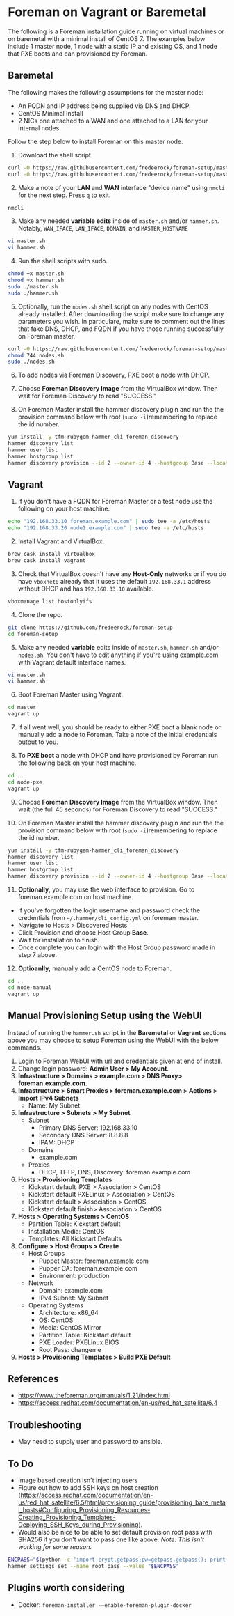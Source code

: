 # Foreman on Vagrant or Baremetal
The following is a Foreman installation guide running on virtual machines or on baremetal with a minimal install of CentOS 7. The examples below include 1 master node, 1 node with a static IP and existing OS, and 1 node that PXE boots and can provisioned by Foreman.

## Baremetal

The following makes the following assumptions for the master node:
- An FQDN and IP address being supplied via DNS and DHCP.
- CentOS Minimal Install
- 2 NICs one attached to a WAN and one attached to a LAN for your internal nodes

Follow the step below to install Foreman on this master node.

1. Download the shell script.

```bash
curl -O https://raw.githubusercontent.com/fredeerock/foreman-setup/master/master.sh
curl -O https://raw.githubusercontent.com/fredeerock/foreman-setup/master/hammer.sh
```

2. Make a note of your **LAN** and **WAN** interface "device name" using `nmcli` for the next step. Press `q` to exit.

```bash
nmcli
```

3. Make any needed **variable edits** inside of `master.sh` and/or `hammer.sh`. Notably, `WAN_IFACE`, `LAN_IFACE`, `DOMAIN`, and `MASTER_HOSTNAME`

```bash
vi master.sh
vi hammer.sh
``` 

4. Run the shell scripts with sudo.

```bash
chmod +x master.sh
chmod +x hammer.sh
sudo ./master.sh
sudo ./hammer.sh
```

5. Optionally, run the `nodes.sh` shell script on any nodes with CentOS already installed. After downloading the script make sure to change any parameters you wish. In particulare, make sure to comment out the lines that fake DNS, DHCP, and FQDN if you have those running successfully on Foreman master.

```bash
curl -O https://raw.githubusercontent.com/fredeerock/foreman-setup/master/nodes.sh
chmod 744 nodes.sh
sudo ./nodes.sh
```

6. To add nodes via Foreman Discovery, PXE boot a node with DHCP. 

7. Choose **Foreman Discovery Image** from the VirtualBox window. Then wait for Foreman Discovery to read "SUCCESS." 

8. On Foreman Master install the hammer discovery plugin and run the the provision command below with root (`sudo -i`)remembering to replace the id number.

```bash
yum install -y tfm-rubygem-hammer_cli_foreman_discovery
hammer discovery list
hammer user list
hammer hostgroup list
hammer discovery provision --id 2 --owner-id 4 --hostgroup Base --location-title "Default Location" --organization-title "Default Organization" --ask-root-password yes --build yes
```

## Vagrant

1. If you don't have a FQDN for Foreman Master or a test node use the following on your host machine.

```bash
echo "192.168.33.10 foreman.example.com" | sudo tee -a /etc/hosts
echo "192.168.33.20 node1.example.com" | sudo tee -a /etc/hosts
```

2. Install Vagrant and VirtualBox.

```bash
brew cask install virtualbox
brew cask install vagrant
```

3. Check that VirtualBox doesn't have any **Host-Only** networks or if you do have `vboxnet0` already that it uses the default `192.168.33.1` address without DHCP and has `192.168.33.10` available.

```bash
vboxmanage list hostonlyifs 
```

4. Clone the repo.

```bash
git clone https://github.com/fredeerock/foreman-setup
cd foreman-setup
```

5. Make any needed **variable** edits inside of `master.sh`, `hammer.sh` and/or `nodes.sh`. You don't have to edit anything if you're using example.com with Vagrant default interface names.

```bash
vi master.sh
vi hammer.sh
``` 

6. Boot Foreman Master using Vagrant.
```bash
cd master
vagrant up
```

7. If all went well, you should be ready to either PXE boot a blank node or manually add a node to Foreman. Take a note of the initial credentials output to you.

8. To **PXE boot** a node with DHCP and have provisioned by Foreman run the following back on your host machine. 

```bash
cd ..
cd node-pxe
vagrant up
```

9. Choose **Foreman Discovery Image** from the VirtualBox window. Then wait (the full 45 seconds) for Foreman Discovery to read "SUCCESS." 

10. On Foreman Master install the hammer discovery plugin and run the the provision command below with root (`sudo -i`)remembering to replace the id number.

```bash
yum install -y tfm-rubygem-hammer_cli_foreman_discovery
hammer discovery list
hammer user list
hammer hostgroup list
hammer discovery provision --id 2 --owner-id 4 --hostgroup Base --location-title "Default Location" --organization-title "Default Organization" --ask-root-password yes --build yes
```

11. **Optionally,** you may use the web interface to provision. Go to foreman.example.com on host machine. 
- If you've forgotten the login username and password check the credentials from `~/.hammer/cli_config.yml` on foreman master. 
- Navigate to Hosts > Discovered Hosts
- Click Provision and choose Host Group **Base**.
- Wait for installation to finish.
- Once complete you can login with the Host Group password made in step 7 above.

12. **Optioanlly,** manually add a CentOS node to Foreman.  

```bash
cd ..
cd node-manual
vagrant up
```

## Manual Provisioning Setup using the WebUI

Instead of running the `hammer.sh` script in the **Baremetal** or **Vagrant** sections above you may choose to setup Foreman using the WebUI with the below commands. 

1. Login to Foreman WebUI with url and credentials given at end of install.
2. Change login password: **Admin User > My Account**.
3. **Infrastructure > Domains > example.com > DNS Proxy> foreman.example.com**.
4. **Infrastructure > Smart Proxies > foreman.example.com > Actions > Import IPv4 Subnets**
    - Name: My Subnet
5. **Infrastructure > Subnets > My Subnet**
    - Subnet
      - Primary DNS Server: 192.168.33.10
      - Secondary DNS Server: 8.8.8.8
      - IPAM: DHCP
    - Domains
      - example.com
    - Proxies
      - DHCP, TFTP, DNS, Discovery: foreman.example.com
6. **Hosts > Provisioning Templates** 
    - Kickstart default iPXE > Association > CentOS
    - Kickstart default PXELinux > Association > CentOS
    - Kickstart default > Association > CentOS
    - Kickstart default finish> Association > CentOS
7. **Hosts > Operating Systems > CentOS** 
    - Partition Table: Kickstart default
    - Installation Media: CentOS
    - Templates: All Kickstart Defaults
8. **Configure > Host Groups > Create**
    - Host Groups
      - Puppet Master: foreman.example.com
      - Pupper CA: foreman.example.com
      - Environment: production
    - Network
      - Domain: example.com
      - IPv4 Subnet: My Subnet
    - Operating Systems
      - Architecture: x86_64
      - OS: CentOS
      - Media: CentOS Mirror
      - Partition Table: Kickstart default
      - PXE Loader: PXELinux BIOS
      - Root Pass: changeme
9. **Hosts > Provisioning Templates > Build PXE Default**

## References
- https://www.theforeman.org/manuals/1.21/index.html
- https://access.redhat.com/documentation/en-us/red_hat_satellite/6.4

## Troubleshooting
- May need to supply user and password to ansible.

## To Do
- Image based creation isn't injecting users
- Figure out how to add SSH keys on host creation (https://access.redhat.com/documentation/en-us/red_hat_satellite/6.5/html/provisioning_guide/provisioning_bare_metal_hosts#Configuring_Provisioning_Resources-Creating_Provisioning_Templates-Deploying_SSH_Keys_during_Provisioning). 
- Would also be nice to be able to set default provision root pass with SHA256 if you don't want to pass one like above. *Note: This isn't working for some reason.*

```bash
ENCPASS="$(python -c 'import crypt,getpass;pw=getpass.getpass(); print(crypt.crypt(pw,crypt.mksalt(crypt.METHOD_SHA256))) if (pw==getpass.getpass("Confirm: ")) else exit()')"
hammer settings set --name root_pass --value "$ENCPASS"
```

## Plugins worth considering
- Docker: `foreman-installer -–enable-foreman-plugin-docker`

